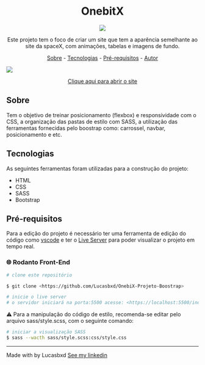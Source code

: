<h1 style="text-align: center;" >OnebitX</h1>

<p align="center" dir="auto"> <img src="https://camo.githubusercontent.com/5a90db9c6f4523a0dbd114272b6ca7f0ce263aa01bc2667e6b530fb9c08873dd/687474703a2f2f696d672e736869656c64732e696f2f7374617469632f76313f6c6162656c3d737461747573266d6573736167653d636f6e636c7569646f26636f6c6f723d475245454e267374796c653d666c6174"></p>

<p style="text-align:center">Este projeto tem o foco de criar um site que tem a aparência semelhante ao site da spaceX, com animações, tabelas e imagens de fundo.</p>

<p align="center">
  <a href="#sobre">Sobre</a> -
  <a href="#tecnologias">Tecnologias</a> -
  <a href="#pre-requisitos">Pré-requisitos</a> -
  <a href="#autor">Autor</a>
</p>

<img src="./github/Animacao.gif">

<p align="center" dir="auto""><a taget="blank" href="http://onebitx-lucasbxd.netlify.app/index.html" >Clique aqui para abrir o site</a><p> 

<h2 id="sobre">Sobre</h2>
<p>Tem o objetivo de treinar posicionamento (flexbox) e responsividade com o CSS, a organização das pastas de estilo com SASS, a utilização das ferramentas fornecidas pelo boostrap como: carrossel, navbar, posicionamento e etc.</p>

<h2 id="tecnologias">Tecnologias</h2>
<p>As seguintes ferramentas foram utilizadas para a construção do projeto:</p>
<ul>
  <li>HTML</li>
  <li>CSS</li>
  <li>SASS</li>
  <li>Bootstrap</li>
</ul>

<h2 id="pre-requisitos">Pré-requisitos</h2>
<p>Para a edição do projeto é necessário ter uma ferramenta de edição do código como <a target="blank" href="https://code.visualstudio.com/">vscode</a> e ter o <a target="blank" href="https://marketplace.visualstudio.com/items?itemName=ritwickdey.LiveServer">Live Server</a> para poder visualizar o projeto em tempo real.</p>


### 🌐 Rodanto Front-End

```bash
# clone este repositório

$ git clone <https://github.com/Lucasbxd/OnebiX-Projeto-Boostrap>

# inicie o live server
# o servidor iniciará na porta:5500 acesse: <https://localhost:5500/index.html>
```

<p>⚠️ Para a manipulação do código de estilo, recomenda-se editar pelo arquivo sass/style.scss, com o seguinte comando:</p>

```bash
# iniciar a visualização SASS
$ sass --wacth sass/style.scss:css/style.css
```

---
<p id="autor">Made with by Lucasbxd <a target="blank" href="https://www.linkedin.com/in/lucasbxd/">See my linkedin</a></p>